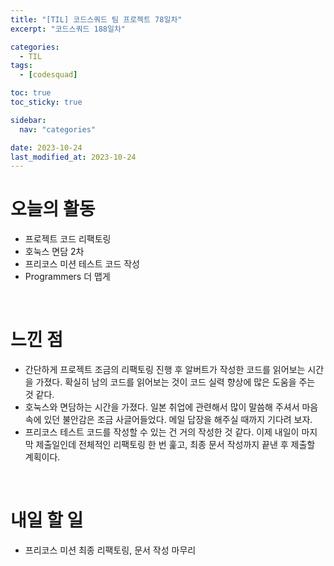 ```yaml
---
title: "[TIL] 코드스쿼드 팀 프로젝트 78일차"
excerpt: "코드스쿼드 188일차"

categories:
  - TIL
tags:
  - [codesquad]

toc: true
toc_sticky: true

sidebar:
  nav: "categories"

date: 2023-10-24
last_modified_at: 2023-10-24
---
```


# 오늘의 활동

- 프로젝트 코드 리팩토링
- 호눅스 면담 2차
- 프리코스 미션 테스트 코드 작성
- Programmers 더 맵게

<br>

# 느낀 점

- 간단하게 프로젝트 조금의 리팩토링 진행 후 알버트가 작성한 코드를 읽어보는 시간을 가졌다. 확실히 남의 코드를 읽어보는 것이 코드 실력 향상에 많은 도움을 주는 것 같다.
- 호눅스와 면담하는 시간을 가졌다. 일본 취업에 관련해서 많이 말씀해 주셔서 마음 속에 있던 불안감은 조금 사글어들었다. 메일 답장을 해주실 때까지 기다려 보자.
- 프리코스 테스트 코드를 작성할 수 있는 건 거의 작성한 것 같다. 이제 내일이 마지막 제출일인데 전체적인 리팩토링 한 번 훑고, 최종 문서 작성까지 끝낸 후 제출할 계획이다.

<br>

# 내일 할 일

- 프리코스 미션 최종 리팩토링, 문서 작성 마무리
